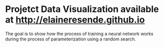 
# Projetct Data Visualization available at http://elaineresende.github.io

The goal is to show how the process of training a neural network works during the process of parameterization using a random search. 

